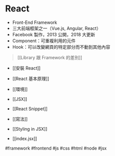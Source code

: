 # React
- Front-End Framework
- 三大前端框架之一（Vue.js, Angular, React）
-  Facebook 製作，2013 公開，2018 大更新
- Component：可重複利用的元件
- Hook：可以改變網頁的特定部分而不動到其他內容

>[[Library 跟 Framework 的差別]]

- [[安裝 React]]
- [[React 基本原理]]
- [[環境]]
- [[JSX]]
- [[React Snippet]]
- [[寫法]]
- [[Styling in JSX]]

- [[index.jsx]]



#framework #frontend #js #css #html #node #jsx